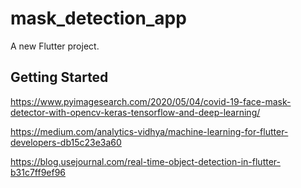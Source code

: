# mask_detection_app

A new Flutter project.

## Getting Started

https://www.pyimagesearch.com/2020/05/04/covid-19-face-mask-detector-with-opencv-keras-tensorflow-and-deep-learning/

https://medium.com/analytics-vidhya/machine-learning-for-flutter-developers-db15c23e3a60

https://blog.usejournal.com/real-time-object-detection-in-flutter-b31c7ff9ef96
